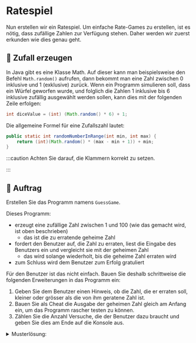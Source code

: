 # Ratespiel

Nun erstellen wir ein Ratespiel. Um einfache Rate-Games zu erstellen, ist es
nötig, dass zufällige Zahlen zur Verfügung stehen. Daher werden wir zuerst
erkunden wie dies genau geht.

## :brain: Zufall erzeugen

In Java gibt es eine Klasse Math. Auf dieser kann man beispielsweise den Befehl
`Math.random()` aufrufen, dann bekommt man eine Zahl zwischen 0 inklusive und 1
(exklusive) zurück. Wenn ein Programm simulieren soll, dass ein Würfel geworfen
wurde, und folglich die Zahlen 1 inklusive bis 6 inklusive zufällig ausgewählt
werden sollen, kann dies mit der folgenden Zeile erfolgen:

```java title="6er Würfel"
int diceValue = (int) (Math.random() * 6) + 1;
```

Die allgemeine Formel für eine Zufallszahl lautet:

```java title="Generelle Zufallszahl Formel"
public static int randomNumberInRange(int min, int max) {
    return (int)(Math.random() * (max - min + 1)) + min;
}
```

:::caution Achten Sie darauf, die Klammern korrekt zu setzen.

:::

## :pencil: Auftrag

Erstellen Sie das Programm namens `GuessGame`.

Dieses Programm:

- erzeugt eine zufällige Zahl zwischen 1 und 100 (wie das gemacht wird, ist oben
  beschrieben)
  - das ist die zu erratende geheime Zahl
- fordert den Benutzer auf, die Zahl zu erraten, liest die Eingabe des Benutzers
  ein und vergleicht sie mit der geheimen Zahl
  - das wird solange wiederholt, bis die geheime Zahl erraten wird
- zum Schluss wird dem Benutzer zum Erfolg gratuliert

Für den Benutzer ist das nicht einfach. Bauen Sie deshalb schrittweise die
folgenden Erweiterungen in das Programm ein:

1. Geben Sie dem Benutzer einen Hinweis, ob die Zahl, die er erraten soll,
   kleiner oder grösser als die von ihm geratene Zahl ist.
2. Bauen Sie als Cheat die Ausgabe der geheimen Zahl gleich am Anfang ein, um
   das Programm rascher testen zu können.
3. Zählen Sie die Anzahl Versuche, die der Benutzer dazu braucht und geben Sie
   dies am Ende auf die Konsole aus.

<details><summary>Musterlösung:</summary>

```java title="Guess.java"
import mytools.StdInput;


/*
 * Programmbeschreibung:
 * Ziel
 * * Das Programm erzeugt eine zufällige Zahl,
 *      int number = (int) (Math.random() * 100);
 * die der Benutzer anschliessend erraten muss.
 *
 * Daten
 * * eine Variable für die zufällige Zahl (int)
 * * eine Variable für die geratene Zahl (int)
 *
 * Kontrollstrukturen
 * * Schleife, Abfrage Ratezahl Benutzer,
 * bis sie/er richtige Zahl erraten hat, do while
 * * Angabe, ob geheime Zahl grösser oder kleiner (if)
 */
public class Guess {

    public static void main(String[] args){
        int secret = randomNumberInRange(1, 100)
        int guess = 0;

        System.out.println("Just picked a random number, make your guess ;-)");

        do {
            System.out.println("Please make a guess");
            guess = StdInput.readInt();

            if(guess > secret) {
                System.out.println("number is smaller");
            } else if (guess < secret) {
                System.out.println("number is larger");
            }
        } while(guess != secret);
        System.out.println("Hurray! Your guess " + guess + " matches the secret " + secret);
    }

    public static int randomNumberInRange(int min, int max) {
        return (int) (Math.random() * (max - min + 1)) + min;
    }
}

```

</details>
